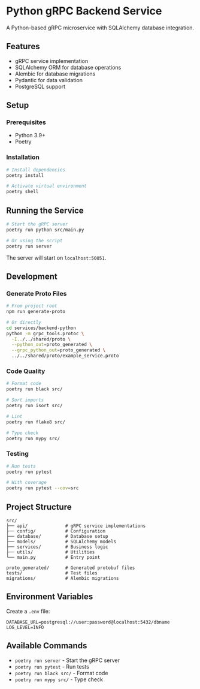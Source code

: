 # Python gRPC Backend Service

A Python-based gRPC microservice with SQLAlchemy database integration.

## Features

- gRPC service implementation
- SQLAlchemy ORM for database operations
- Alembic for database migrations
- Pydantic for data validation
- PostgreSQL support

## Setup

### Prerequisites

- Python 3.9+
- Poetry

### Installation

```bash
# Install dependencies
poetry install

# Activate virtual environment
poetry shell
```

## Running the Service

```bash
# Start the gRPC server
poetry run python src/main.py

# Or using the script
poetry run server
```

The server will start on `localhost:50051`.

## Development

### Generate Proto Files

```bash
# From project root
npm run generate-proto

# Or directly
cd services/backend-python
python -m grpc_tools.protoc \
  -I../../shared/proto \
  --python_out=proto_generated \
  --grpc_python_out=proto_generated \
  ../../shared/proto/example_service.proto
```

### Code Quality

```bash
# Format code
poetry run black src/

# Sort imports
poetry run isort src/

# Lint
poetry run flake8 src/

# Type check
poetry run mypy src/
```

### Testing

```bash
# Run tests
poetry run pytest

# With coverage
poetry run pytest --cov=src
```

## Project Structure

```
src/
├── api/              # gRPC service implementations
├── config/           # Configuration
├── database/         # Database setup
├── models/           # SQLAlchemy models
├── services/         # Business logic
├── utils/            # Utilities
└── main.py           # Entry point

proto_generated/      # Generated protobuf files
tests/                # Test files
migrations/           # Alembic migrations
```

## Environment Variables

Create a `.env` file:

```env
DATABASE_URL=postgresql://user:password@localhost:5432/dbname
LOG_LEVEL=INFO
```

## Available Commands

- `poetry run server` - Start the gRPC server
- `poetry run pytest` - Run tests
- `poetry run black src/` - Format code
- `poetry run mypy src/` - Type check
